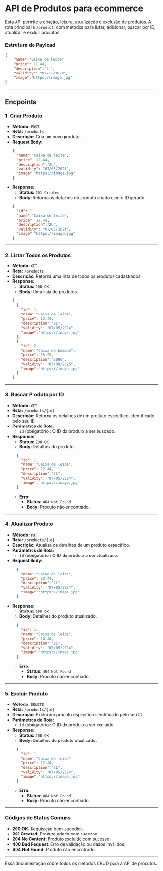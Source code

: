 # API de Produtos para ecommerce

Esta API permite a criação, leitura, atualização e exclusão de produtos. A rota principal é `/product`, com métodos para listar, adicionar, buscar por ID, atualizar e excluir produtos.

### Estrutura do Payload

```json
{
    "name":"Caixa de leite",
    "price": 12.44,
    "description":"2L",
    "validity": "07/05/2024",
    "image":"https://image.jpg"
}
```

---

## Endpoints

### 1. **Criar Produto**

- **Método:** `POST`
- **Rota:** `/products`
- **Descrição:** Cria um novo produto.
- **Request Body:**
  ```json
  {
    "name":"Caixa de leite",
    "price": 12.44,
    "description":"2L",
    "validity": "07/05/2024",
    "image":"https://image.jpg"
  }
  ```
- **Response:**
  - **Status:** `201 Created`
  - **Body:** Retorna os detalhes do produto criado com o ID gerado.
  ```json
  {
    "id": 1,
    "name":"Caixa de leite",
    "price": 12.44,
    "description":"2L",
    "validity": "07/05/2024",
    "image":"https://image.jpg"
  }
  ```

---

### 2. **Listar Todos os Produtos**

- **Método:** `GET`
- **Rota:** `/products`
- **Descrição:** Retorna uma lista de todos os produtos cadastrados.
- **Response:**
  - **Status:** `200 OK`
  - **Body:** Uma lista de produtos.
  ```json
  [
    {
      "id": 1,
      "name":"Caixa de leite",
      "price": 12.44,
      "description":"2L",
      "validity": "07/05/2024",
      "image":"https://image.jpg"
    },
    {
      "id": 2,
      "name":"Caixa de bombom",
      "price": 15.99,
      "description":"200G",
      "validity": "03/09/2025",
      "image":"https://image.jpg"
    }
  ]
  ```

---

### 3. **Buscar Produto por ID**

- **Método:** `GET`
- **Rota:** `/products/{id}`
- **Descrição:** Retorna os detalhes de um produto específico, identificado pelo seu ID.
- **Parâmetros de Rota:**
  - `id` (obrigatório): O ID do produto a ser buscado.
- **Response:**
  - **Status:** `200 OK`
  - **Body:** Detalhes do produto.
  ```json
    {
      "id": 1,
      "name":"Caixa de leite",
      "price": 12.44,
      "description":"2L",
      "validity": "07/05/2024",
      "image":"https://image.jpg"
    }
  ```
  - **Erro:**
    - **Status:** `404 Not Found`
    - **Body:** Produto não encontrado.

---

### 4. **Atualizar Produto**

- **Método:** `PUT`
- **Rota:** `/products/{id}`
- **Descrição:** Atualiza os detalhes de um produto específico.
- **Parâmetros de Rota:**
  - `id` (obrigatório): O ID do produto a ser atualizado.
- **Request Body:**
  ```json
    {
      "name":"Caixa de leite",
      "price": 10.44,
      "description":"2L",
      "validity": "07/05/2024",
      "image":"https://image.jpg"
    }
  ```
- **Response:**
  - **Status:** `200 OK`
  - **Body:** Detalhes do produto atualizado.
  ```json
    {
      "id": 1,
      "name":"Caixa de leite",
      "price": 10.44,
      "description":"2L",
      "validity": "07/05/2024",
      "image":"https://image.jpg"
    }
  ```
  - **Erro:**
    - **Status:** `404 Not Found`
    - **Body:** Produto não encontrado.

---

### 5. **Excluir Produto**

- **Método:** `DELETE`
- **Rota:** `/products/{id}`
- **Descrição:** Exclui um produto específico identificado pelo seu ID.
- **Parâmetros de Rota:**
  - `id` (obrigatório): O ID do produto a ser excluído.
- **Response:**
  - **Status:** `200 OK`
  - **Body:** Detalhes do produto atualizado.
  ```json
    {
      "id": 1,
      "name":"Caixa de leite",
      "price": 12.44,
      "description":"2L",
      "validity": "07/05/2024",
      "image":"https://image.jpg"
    }
  ```
  - **Erro:**
    - **Status:** `404 Not Found`
    - **Body:** Produto não encontrado.

---

### Códigos de Status Comuns

- **200 OK:** Requisição bem-sucedida.
- **201 Created:** Produto criado com sucesso.
- **204 No Content:** Produto excluído com sucesso.
- **400 Bad Request:** Erro de validação ou dados inválidos.
- **404 Not Found:** Produto não encontrado.

---

Essa documentação cobre todos os métodos CRUD para a API de produtos.



